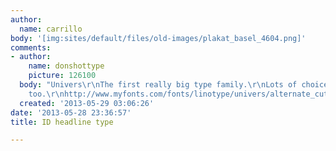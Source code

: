```yaml
---
author:
  name: carrillo
body: '[img:sites/default/files/old-images/plakat_basel_4604.png]'
comments:
- author:
    name: donshottype
    picture: 126100
  body: "Univers\r\nThe first really big type family.\r\nLots of choice in suppliers
    too.\r\nhttp://www.myfonts.com/fonts/linotype/univers/alternate_cuts.html\r\nDon"
  created: '2013-05-29 03:06:26'
date: '2013-05-28 23:36:57'
title: ID headline type

---
```

